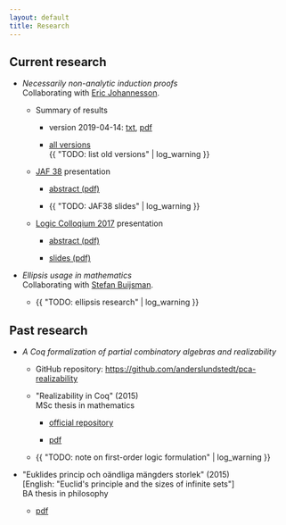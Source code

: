 ```yaml
---
layout: default
title: Research
---
```

## Current research

- *Necessarily non-analytic induction proofs*  
  Collaborating with [Eric Johannesson](https://sites.google.com/view/ericjohannesson).

  - Summary of results

    - version 2019-04-14:
      [txt](/research/non_analytic_induction/lundstedt_non_analytic_induction_summary_20190414.txt),
      [pdf](/research/non_analytic_induction/lundstedt_non_analytic_induction_summary_20190414.pdf)

    - [all versions](./research/non_analytic_induction)  
      {{ "TODO: list old versions" | log_warning }}

  - [JAF 38](https://jaf2019nyc.com) presentation

    - [abstract (pdf)](/research/non_analytic_induction/lundstedt_non_analytic_induction_JAF38_20190402.pdf)

    - {{ "TODO: JAF38 slides" | log_warning }}

  - [Logic Colloqium 2017](https://www.math-stockholm.se/konferenser-och-akti/logic-in-stockholm-2/logic-colloquium-201)
    presentation

    - [abstract (pdf)](/research/non_analytic_induction/lundstedt_non_analytic_induction_LC2017_abstract_2017.pdf)

    - [slides (pdf)](/research/non_analytic_induction/lundstedt_non_analytic_induction_LC2017_slides_2017.pdf)

- *Ellipsis usage in mathematics*  
  Collaborating with [Stefan Buijsman](https://www.philosophy.su.se/forskning/v%C3%A5ra-forskare/doktorander/stefan-buijsman-1.203331).

  - {{ "TODO: ellipsis research" | log_warning }}

## Past research

- *A Coq formalization of partial combinatory algebras and realizability*

  - GitHub repository: <https://github.com/anderslundstedt/pca-realizability>

  - "Realizability in Coq" (2015)  
    MSc thesis in mathematics

    - [official repository](https://urn.kb.se/resolve?urn=urn:nbn:se:kth:diva-174109)

    - [pdf](https://kth.diva-portal.org/smash/get/diva2:858615/FULLTEXT01.pdf)

  - {{ "TODO: note on first-order logic formulation" | log_warning }}

- "Euklides princip och oändliga mängders storlek" (2015)  
  [English: "Euclid's principle and the sizes of infinite sets"]  
  BA thesis in philosophy

  - [pdf](/research/lundstedt_ba_thesis_philosophy_2015.pdf)
